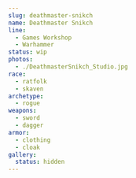 ```yaml
---
slug: deathmaster-snikch
name: Deathmaster Snikch
line:
  - Games Workshop
  - Warhammer
status: wip
photos:
  - ./DeathmasterSnikch_Studio.jpg
race:
  - ratfolk
  - skaven
archetype:
  - rogue
weapons:
  - sword
  - dagger
armor:
  - clothing
  - cloak
gallery:
  status: hidden
---
```

